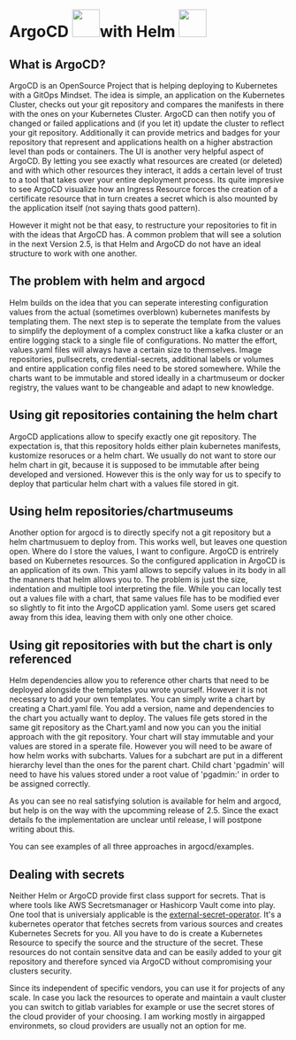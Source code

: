 # ArgoCD <img src="https://avatars.githubusercontent.com/u/30269780?s=200&v=4" width="50">with Helm <img src="https://avatars.githubusercontent.com/u/15859888?s=200&v=4" width="50"> 

## What is ArgoCD?
ArgoCD is an OpenSource Project that is helping deploying to Kubernetes with a GitOps Mindset. The idea is simple, an application on the Kubernetes Cluster, checks out your git repository and compares the manifests in there with the ones on your Kubernetes Cluster. ArgoCD can then notify you of changed or failed applications and (if you let it) update the cluster to reflect your git repository. Additionally it can provide metrics and badges for your repository that represent and applications health on a higher abstraction level than pods or containers. The UI is another very helpful aspect of ArgoCD. By letting you see exactly what resources are created (or deleted) and with which other resources they interact, it adds a certain level of trust to a tool that takes over your entire deployment process. Its quite impresive to see ArgoCD visualize how an Ingress Resource forces the creation of a certificate resource that in turn creates a secret which is also mounted by the application itself (not saying thats good pattern). 

However it might not be that easy, to restructure your repositories to fit in with the ideas that ArgoCD has. A common problem that will see a solution in the next Version 2.5, is that Helm and ArgoCD do not have an ideal structure to work with one another. 

## The problem with helm and argocd
Helm builds on the idea that you can seperate interesting configuration values from the actual (sometimes overblown) kubernetes manifests by templating them. The next step is to seperate the template from the values to simplify the deployment of a complex construct like a kafka cluster or an entire logging stack to a single file of configurations. No matter the effort, values.yaml files will always have a certain size to themselves. Image repositories, pullsecrets, credential-secrets, additional labels or volumes and entire application config files need to be stored somewhere. While the charts want to be immutable and stored ideally in a chartmuseum or docker registry, the values want to be changeable and adapt to new knowledge. 

## Using git repositories containing the helm chart
ArgoCD applications allow to specify exactly one git repository. The expectation is, that this repository holds either plain kubernetes manifests, kustomize resoruces or a helm chart. We usually do not want to store our helm chart in git, because it is supposed to be immutable after being developed and versioned. However this is the only way for us to specify to deploy that particular helm chart with a values file stored in git.

## Using helm repositories/chartmuseums 
Another option for argocd is to directly specify not a git repository but a helm chartmusuem to deploy from. This works well, but leaves one question open. Where do I store the values, I want to configure. ArgoCD is entrirely based on Kubernetes resources. So the configured application in ArgoCD is an application of its own. This yaml allows to sepcify values in its body in all the manners that helm allows you to. The problem is just the size, indentation and multiple tool interpreting the file. While you can locally test out a values file with a chart, that same values file has to be modified ever so slightly to fit into the ArgoCD application yaml. Some users get scared away from this idea, leaving them with only one other choice.

## Using git repositories with but the chart is only referenced

Helm dependencies allow you to reference other charts that need to be deployed alongside the templates you wrote yourself. However it is not necessary to add your own templates. You can simply write a chart by creating a Chart.yaml file. You add a version, name and dependencies to the chart you actually want to deploy. The values file gets stored in the same git repository as the Chart.yaml and now you can you the initial approach with the git repository. Your chart will stay immutable and your values are stored in a sperate file. However you will need to be aware of how helm works with subcharts. Values for a subchart are put in a different hierarchy level than the ones for the parent chart. Child chart 'pgadmin' will need to have his values stored under a root value of 'pgadmin:' in order to be assigned correctly.

As you can see no real satisfying solution is available for helm and argocd, but help is on the way with the upcomming release of 2.5. Since the exact details fo the implementation are unclear until release, I will postpone writing about this.

You can see examples of all three approaches in argocd/examples.

## Dealing with secrets

Neither Helm or ArgoCD provide first class support for secrets. That is where tools like AWS Secretsmanager or Hashicorp Vault come into play. One tool that is universialy applicable is the [external-secret-operator](https://external-secrets.io/v0.5.8/). It's a kubernetes operator that fetches secrets from various sources and creates Kubernetes Secrets for you. All you have to do is create a Kubernetes Resource to specify the source and the structure of the secret. These resources do not contain sensitve data and can be easily added to your git repository and therefore synced via ArgoCD without compromising your clusters security.

Since its independent of specific vendors, you can use it for projects of any scale. In case you lack the resources to operate and maintain a vault cluster you can switch to gitlab variables for example or use the secret stores of the cloud provider of your choosing. I am working mostly in airgapped environmets, so cloud providers are usually not an option for me.